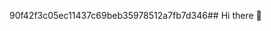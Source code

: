 90f42f3c05ec11437c69beb35978512a7fb7d346## Hi there 👋

<!--
**Rambangmajiok/Rambangmajiok** is a ✨ _special_ ✨ repository because its `README.md` (this file) appears on your GitHub profile.

Here are some ideas to get you started:

- 🔭 I’m not currently working. 
- 🌱 I’m currently learning computer programming. 
- 👯 I’m looking to collaborate on ...
- 🤔 I’m looking for help with ...
- 💬 Ask me about ...
- 📫 How to reach me: through my email; rambangmajiok@gmail.com
- 😄 Pronouns: ...
- ⚡ Fun fact: ...
-->
